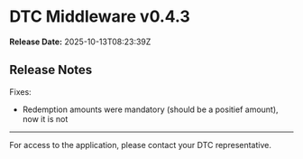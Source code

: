 # DTC Middleware v0.4.3

**Release Date:** 2025-10-13T08:23:39Z

## Release Notes

Fixes:
- Redemption amounts were mandatory (should be a positief amount), now it is not

---

For access to the application, please contact your DTC representative.
